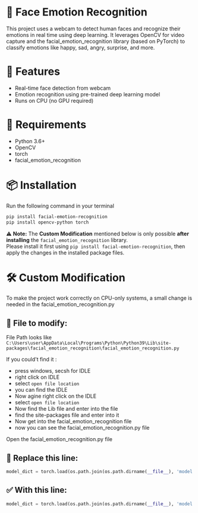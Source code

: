# 🧠 Face Emotion Recognition

This project uses a webcam to detect human faces and recognize their emotions in real time using deep learning. It leverages OpenCV for video capture and the facial_emotion_recognition library (based on PyTorch) to classify emotions like happy, sad, angry, surprise, and more.

# 🔧 Features

- Real-time face detection from webcam
- Emotion recognition using pre-trained deep learning model
- Runs on CPU (no GPU required)

# 🚀 Requirements

- Python 3.6+
- OpenCV
- torch
- facial_emotion_recognition

# 📦 Installation

Run the following command in your terminal
```bash
pip install facial-emotion-recognition
pip install opencv-python torch
```

⚠️ **Note:** The **Custom Modification** mentioned below is only possible **after installing** the `facial_emotion_recognition` library.  
Please install it first using `pip install facial-emotion-recognition`, then apply the changes in the installed package files.


# 🛠️ Custom Modification

To make the project work correctly on CPU-only systems, a small change is needed in the facial_emotion_recognition.py

## 📁 File to modify:
File Path looks like `C:\Users\user\AppData\Local\Programs\Python\Python39\Lib\site-packages\facial_emotion_recognition\facial_emotion_recognition.py`

If you could't find it :
- press windows, secsh for IDLE
- right click on IDLE
- select `open file location`
- you can find the IDLE
- Now  agine right click on the IDLE
- select `open file location`
- Now find the Lib file and enter into the file
- find the site-packages file and enter into it
- Now get into the facial_emotion_recognition file
- now you can see the facial_emotion_recognition.py file

Open the facial_emotion_recognition.py file

## 🔄 Replace this line:

```python
model_dict = torch.load(os.path.join(os.path.dirname(__file__), 'model', 'model.pkl'))
```

## ✅ With this line:

```python
model_dict = torch.load(os.path.join(os.path.dirname(__file__), 'model', 'model.pkl'), map_location=torch.device('cpu'))
```

